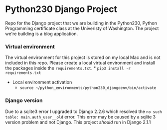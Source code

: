 # Python230 Django Project

Repo for the Django project that we are building in the Python230, Python Programming certificate class at the Univeristy of Washington.
The project we're building is a blog application.

### Virtual environment
The virtual environment for this project is stored on my local Mac and is not included in this repo.
Please create a local virtual environment and install the packages inside the `requirements.txt`.
	* `pip3 install -r requirements.txt`

* Local environment activation
	* `source ~/python_environments/python230_djangoenv/bin/activate`



### Django version
Due to a sqlite3 error I upgraded to Django 2.2.6 which resolved the `no such table: main.auth_user__old` error. This error may be caused by a sqlite 3 version problem and not Django. This project _should_ run in Django 2.1.1

